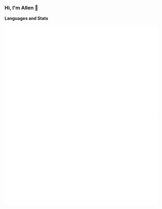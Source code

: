 ### Hi, I'm Allen 👋

**Languages and Stats**

![](generated/overview.svg)
![](generated/languages.svg)
